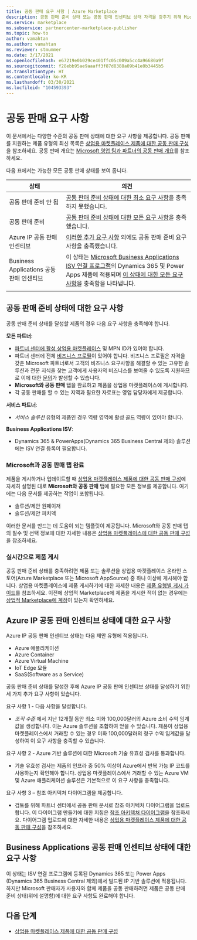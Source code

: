 ```yaml
---
title: 공동 판매 요구 사항 | Azure Marketplace
description: 공동 판매 준비 상태 또는 공동 판매 인센티브 상태 자격을 갖추기 위해 Microsoft 상업용 마켓플레이스의 제품이 갖춰야 하는 요구 사항에 대해 알아봅니다.
ms.service: marketplace
ms.subservice: partnercenter-marketplace-publisher
ms.topic: how-to
author: vamahtan
ms.author: vamahtan
ms.reviewer: stmummer
ms.date: 3/17/2021
ms.openlocfilehash: e67219e0b029ce401ffc05c009a5cc4a96680a9f
ms.sourcegitcommit: f28ebb95ae9aaaff3f87d8388a09b41e0b3445b5
ms.translationtype: HT
ms.contentlocale: ko-KR
ms.lasthandoff: 03/30/2021
ms.locfileid: "104593393"
---
```

# <a name="co-sell-requirements"></a>공동 판매 요구 사항

이 문서에서는 다양한 수준의 공동 판매 상태에 대한 요구 사항을 제공합니다. 공동 판매를 지원하는 제품 유형의 최신 목록은 [상업용 마켓플레이스 제품에 대한 공동 판매 구성](co-sell-configure.md)을 참조하세요. 공동 판매 개요는 [Microsoft 영업 팀과 파트너의 공동 판매 개요](co-sell-overview.md)를 참조하세요.

다음 표에서는 가능한 모든 공동 판매 상태를 보여 줍니다.

| 상태 | 의견 |
| ------------ | ------------- |
| 공동 판매 준비 안 됨 | [공동 판매 준비 상태에 대한 최소 요구 사항](#requirements-for-co-sell-ready-status)을 충족하지 못했습니다. |
| 공동 판매 준비 | [공동 판매 준비 상태에 대한 모든 요구 사항](#requirements-for-co-sell-ready-status)을 충족했습니다. |
| Azure IP 공동 판매 인센티브 | [이러한 추가 요구 사항](#requirements-for-azure-ip-co-sell-incentivized-status) 외에도 공동 판매 준비 요구 사항을 충족했습니다. |
| Business Applications 공동 판매 인센티브 | 이 상태는 [Microsoft Business Applications ISV 연결 프로그램](business-applications-isv-program.md)의 Dynamics 365 및 Power Apps 제품에 적용되며 [이 상태에 대한 모든 요구 사항](#requirements-for-business-applications-co-sell-incentivized-status)을 충족함을 나타냅니다. |
|||

## <a name="requirements-for-co-sell-ready-status"></a>공동 판매 준비 상태에 대한 요구 사항

공동 판매 준비 상태를 달성할 제품의 경우 다음 요구 사항을 충족해야 합니다.

**모든 파트너**:

- [파트너 센터에 활성 상업용 마켓플레이스](./partner-center-portal/create-account.md) 및 MPN ID가 있어야 합니다.
- 파트너 센터에 전체 [비즈니스 프로필](/partner-center/create-a-marketing-profile)이 있어야 합니다. 비즈니스 프로필은 자격을 갖춘 Microsoft 파트너로서 고객의 비즈니스 요구사항을 해결할 수 있는 고유한 솔루션과 전문 지식을 찾는 고객에게 사용자의 비즈니스를 보여줄 수 있도록 지원하므로 이에 대한 [문의](/partner-center/referrals)가 발생할 수 있습니다.
- **Microsoft와 공동 판매** 탭을 완료하고 제품을 상업용 마켓플레이스에 게시합니다.
- 각 공동 판매를 할 수 있는 지역과 필요한 자료표는 영업 담당자에게 제공합니다.

**서비스 파트너**:

- _서비스 솔루션_ 유형의 제품인 경우 역량 영역에 활성 골드 역량이 있어야 합니다.

**Business Applications ISV**:

- Dynamics 365 &amp; PowerApps(Dynamics 365 Business Central 제외) 솔루션에는 ISV 연결 등록이 필요합니다.

### <a name="complete-the-co-sell-with-microsoft-tab"></a>Microsoft과 공동 판매 탭 완료

제품을 게시하거나 업데이트할 때 [상업용 마켓플레이스 제품에 대한 공동 판매 구성](commercial-marketplace-co-sell.md)에 자세히 설명된 대로 **Microsoft와 공동 판매** 탭에 필요한 모든 정보를 제공합니다. 여기에는 다음 문서를 제공하는 작업이 포함됩니다.

- 솔루션/제안 원페이저
- 솔루션/제안 피치덱

이러한 문서를 만드는 데 도움이 되는 템플릿이 제공됩니다. Microsoft와 공동 판매 탭의 필수 및 선택 정보에 대한 자세한 내용은 [상업용 마켓플레이스에 대한 공동 판매 구성](commercial-marketplace-co-sell.md)을 참조하세요.

### <a name="publish-your-offer-live"></a>실시간으로 제품 게시

공동 판매 준비 상태를 충족하려면 제품 또는 솔루션을 상업용 마켓플레이스 온라인 스토어(Azure Marketplace 또는 Microsoft AppSource) 중 하나 이상에 게시해야 합니다. 상업용 마켓플레이스에 제품 게시하기에 대한 자세한 내용은 [제품 유형별 게시 가이드](publisher-guide-by-offer-type.md)를 참조하세요. 이전에 상업적 Marketplace에 제품을 게시한 적이 없는 경우에는 [상업적 Marketplace에 계정](./partner-center-portal/create-account.md)이 있는지 확인하세요.

## <a name="requirements-for-azure-ip-co-sell-incentivized-status"></a>Azure IP 공동 판매 인센티브 상태에 대한 요구 사항

Azure IP 공동 판매 인센티브 상태는 다음 제안 유형에 적용됩니다.

- Azure 애플리케이션
- Azure Container
- Azure Virtual Machine
- IoT Edge 모듈
- SaaS(Software as a Service)

공동 판매 준비 상태를 달성한 후에 Azure IP 공동 판매 인센티브 상태를 달성하기 위한 세 가지 추가 요구 사항이 있습니다.

요구 사항 1 - 다음 사항을 달성합니다.

- _조직 수준_ 에서 지난 12개월 동안 최소 미화 100,000달러의 Azure 소비 수익 임계값을 생성합니다. 이는 Azure 솔루션을 조합하여 얻을 수 있습니다. 제품이 상업용 마켓플레이스에서 거래할 수 있는 경우 미화 100,000달러의 청구 수익 임계값을 달성하여 이 요구 사항을 충족할 수 있습니다.

요구 사항 2 - Azure 기반 솔루션에 대한 Microsoft 기술 유효성 검사를 통과합니다.
- 기술 유효성 검사는 제품의 인프라 중 50% 이상이 Azure에서 반복 가능 IP 코드를 사용하는지 확인해야 합니다. 상업용 마켓플레이스에서 거래할 수 있는 Azure VM 및 Azure 애플리케이션 솔루션은 기본적으로 이 요구 사항을 충족합니다.

요구 사항 3 – 참조 아키텍처 다이어그램을 제공합니다.
- 검토를 위해 파트너 센터에서 공동 판매 문서로 참조 아키텍처 다이어그램을 업로드합니다. 이 다이어그램 만들기에 대한 지침은 [참조 아키텍처 다이어그램](reference-architecture-diagram.md)을 참조하세요. 다이어그램 업로드에 대한 자세한 내용은 [상업용 마켓플레이스 제품에 대한 공동 판매 구성](commercial-marketplace-co-sell.md)을 참조하세요.

## <a name="requirements-for-business-applications-co-sell-incentivized-status"></a>Business Applications 공동 판매 인센티브 상태에 대한 요구 사항

이 상태는 ISV 연결 프로그램에 등록된 Dynamics 365 또는 Power Apps (Dynamics 365 Business Central 제외)에서 빌드된 IP 기반 솔루션에 적용됩니다. 하지만 Microsoft 판매자가 사용자와 함께 제품을 공동 판매하려면 제품은 공동 판매 준비 상태(위에 설명함)에 대한 요구 사항도 완료해야 합니다.

## <a name="next-steps"></a>다음 단계

- [상업용 마켓플레이스 제품에 대한 공동 판매 구성](commercial-marketplace-co-sell.md)
